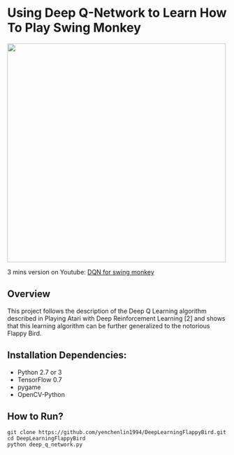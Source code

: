 # Using Deep Q-Network to Learn How To Play Swing Monkey

<img src="./out.gif" width="500">

3 mins version on Youtube: [DQN for swing monkey](https://www.youtube.com/watch?v=1U4nHe-rRgM)

## Overview
This project follows the description of the Deep Q Learning algorithm described in Playing Atari with Deep Reinforcement Learning [2] and shows that this learning algorithm can be further generalized to the notorious Flappy Bird.

## Installation Dependencies:
* Python 2.7 or 3
* TensorFlow 0.7
* pygame
* OpenCV-Python

## How to Run?
```
git clone https://github.com/yenchenlin1994/DeepLearningFlappyBird.git
cd DeepLearningFlappyBird
python deep_q_network.py
```
